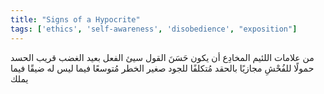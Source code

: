 ```yaml
---
title: "Signs of a Hypocrite"
tags: ['ethics', 'self-awareness', 'disobedience', "exposition"]
---
```


 من علامات اللئيم المخادِع أن يكون حَسَنَ القول سيئ الفعل بعيد الغضب قريب الحسد حمولًا للفُحْشِ مجازيًا بالحقد مُتكلفًا للجود صغير الخطر مُتوسعًا فيما ليس له ضيقًا فيما يملك
